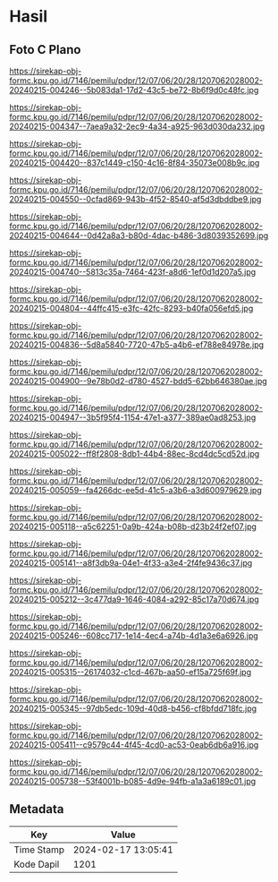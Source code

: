 # Hasil

## Foto C Plano

https://sirekap-obj-formc.kpu.go.id/7146/pemilu/pdpr/12/07/06/20/28/1207062028002-20240215-004246--5b083da1-17d2-43c5-be72-8b6f9d0c48fc.jpg

https://sirekap-obj-formc.kpu.go.id/7146/pemilu/pdpr/12/07/06/20/28/1207062028002-20240215-004347--7aea9a32-2ec9-4a34-a925-963d030da232.jpg

https://sirekap-obj-formc.kpu.go.id/7146/pemilu/pdpr/12/07/06/20/28/1207062028002-20240215-004420--837c1449-c150-4c16-8f84-35073e008b9c.jpg

https://sirekap-obj-formc.kpu.go.id/7146/pemilu/pdpr/12/07/06/20/28/1207062028002-20240215-004550--0cfad869-943b-4f52-8540-af5d3dbddbe9.jpg

https://sirekap-obj-formc.kpu.go.id/7146/pemilu/pdpr/12/07/06/20/28/1207062028002-20240215-004644--0d42a8a3-b80d-4dac-b486-3d8039352699.jpg

https://sirekap-obj-formc.kpu.go.id/7146/pemilu/pdpr/12/07/06/20/28/1207062028002-20240215-004740--5813c35a-7464-423f-a8d6-1ef0d1d207a5.jpg

https://sirekap-obj-formc.kpu.go.id/7146/pemilu/pdpr/12/07/06/20/28/1207062028002-20240215-004804--44ffc415-e3fc-42fc-8293-b40fa056efd5.jpg

https://sirekap-obj-formc.kpu.go.id/7146/pemilu/pdpr/12/07/06/20/28/1207062028002-20240215-004836--5d8a5840-7720-47b5-a4b6-ef788e84978e.jpg

https://sirekap-obj-formc.kpu.go.id/7146/pemilu/pdpr/12/07/06/20/28/1207062028002-20240215-004900--9e78b0d2-d780-4527-bdd5-62bb646380ae.jpg

https://sirekap-obj-formc.kpu.go.id/7146/pemilu/pdpr/12/07/06/20/28/1207062028002-20240215-004947--3b5f95f4-1154-47e1-a377-389ae0ad8253.jpg

https://sirekap-obj-formc.kpu.go.id/7146/pemilu/pdpr/12/07/06/20/28/1207062028002-20240215-005022--ff8f2808-8db1-44b4-88ec-8cd4dc5cd52d.jpg

https://sirekap-obj-formc.kpu.go.id/7146/pemilu/pdpr/12/07/06/20/28/1207062028002-20240215-005059--fa4266dc-ee5d-41c5-a3b6-a3d600979629.jpg

https://sirekap-obj-formc.kpu.go.id/7146/pemilu/pdpr/12/07/06/20/28/1207062028002-20240215-005118--a5c62251-0a9b-424a-b08b-d23b24f2ef07.jpg

https://sirekap-obj-formc.kpu.go.id/7146/pemilu/pdpr/12/07/06/20/28/1207062028002-20240215-005141--a8f3db9a-04e1-4f33-a3e4-2f4fe9436c37.jpg

https://sirekap-obj-formc.kpu.go.id/7146/pemilu/pdpr/12/07/06/20/28/1207062028002-20240215-005212--3c477da9-1646-4084-a292-85c17a70d674.jpg

https://sirekap-obj-formc.kpu.go.id/7146/pemilu/pdpr/12/07/06/20/28/1207062028002-20240215-005246--608cc717-1e14-4ec4-a74b-4d1a3e6a6926.jpg

https://sirekap-obj-formc.kpu.go.id/7146/pemilu/pdpr/12/07/06/20/28/1207062028002-20240215-005315--26174032-c1cd-467b-aa50-ef15a725f69f.jpg

https://sirekap-obj-formc.kpu.go.id/7146/pemilu/pdpr/12/07/06/20/28/1207062028002-20240215-005345--97db5edc-109d-40d8-b456-cf8bfdd718fc.jpg

https://sirekap-obj-formc.kpu.go.id/7146/pemilu/pdpr/12/07/06/20/28/1207062028002-20240215-005411--c9579c44-4f45-4cd0-ac53-0eab6db6a916.jpg

https://sirekap-obj-formc.kpu.go.id/7146/pemilu/pdpr/12/07/06/20/28/1207062028002-20240215-005738--53f4001b-b085-4d9e-94fb-a1a3a6189c01.jpg


## Metadata

| Key        | Value               |
| ---------- | ------------------- |
| Time Stamp | 2024-02-17 13:05:41 |
| Kode Dapil | 1201                |



